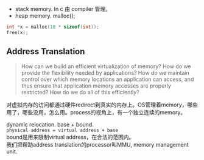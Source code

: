 - stack memory. In c 由 compiler 管理。
- heap memory. malloc();

```c
int *x = malloc(10 * sizeof(int));
free(x);

```


## Address Translation

> How can we build an efficient virtualization of memory? How do
we provide the flexibility needed by applications? How do we maintain
control over which memory locations an application can access, and thus
ensure that application memory accesses are properly restricted? How
do we do all of this efficiently?  

对虚拟内存的访问都通过硬件redirect到真实的内存上。OS管理着memory，哪些用了，哪些没用，怎么用。process的视角上，有一个独立连续的memory。

dynamic relocation. base + bound.     
`physical address = virtual address + base`  
bound是用来限制virtual address，在合法的范围内。  
我们把帮助address translation的processor叫MMU, memory
management unit.  
